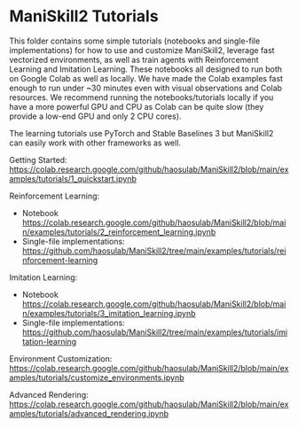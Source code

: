 # ManiSkill2 Tutorials

This folder contains some simple tutorials (notebooks and single-file implementations) for how to use and customize ManiSkill2, leverage fast vectorized environments, as well as train agents with Reinforcement Learning and Imitation Learning. These notebooks all designed to run both on Google Colab as well as locally. We have made the Colab examples fast enough to run under ~30 minutes even with visual observations and Colab resources. We recommend running the notebooks/tutorials locally if you have a more powerful GPU and CPU as Colab can be quite slow (they provide a low-end GPU and only 2 CPU cores).

The learning tutorials use PyTorch and Stable Baselines 3 but ManiSkill2 can easily work with other frameworks as well. 

Getting Started: https://colab.research.google.com/github/haosulab/ManiSkill2/blob/main/examples/tutorials/1_quickstart.ipynb

Reinforcement Learning:
 - Notebook https://colab.research.google.com/github/haosulab/ManiSkill2/blob/main/examples/tutorials/2_reinforcement_learning.ipynb
 - Single-file implementations: https://github.com/haosulab/ManiSkill2/tree/main/examples/tutorials/reinforcement-learning

Imitation Learning: 
 - Notebook https://colab.research.google.com/github/haosulab/ManiSkill2/blob/main/examples/tutorials/3_imitation_learning.ipynb
 - Single-file implementations: https://github.com/haosulab/ManiSkill2/tree/main/examples/tutorials/imitation-learning

Environment Customization: https://colab.research.google.com/github/haosulab/ManiSkill2/blob/main/examples/tutorials/customize_environments.ipynb

Advanced Rendering: https://colab.research.google.com/github/haosulab/ManiSkill2/blob/main/examples/tutorials/advanced_rendering.ipynb
